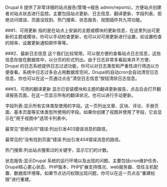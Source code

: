 Drupal 8 提供了非常详细的站点报告(管理->报告 admin/reports)，方便站点创建者对站点状态进行监控。主要包括站点更新、日志信息、翻译更新、字段列表、拒绝访问错误、页面没找到、热门搜索、状态报告、视图插件共九项功能。

###1、可用更新
指的是在站点上安装的主题或模块的更新信息，在这里列出可更新的主题或模块，你可以手动检查更新，也可以对可用更新进行设置，如设置检查的频率、设置更新通知邮件等等。

###2、最新日志信息
这个我们比较常用，可以很方便的查看站点日志信息，这些信息存放在数据库中，以分页的形式列出。由于日志非常多看起来并不方便，Drupal 的日志系统提供日志过滤功能，你可以对日志类型和严重性进行筛选以方便查看。系统中日志过多会占用数据库空间，Drupal的自动cron会自动清空日志信息，你也可以在这一页通过点击”清空日志信息”按钮清除日志信息。

###3、可用的翻译更新
显示已安装模块和主题的翻译更新报告，点击后会打开翻译报告页面，在这一页显示所有的翻译状况，也可以进行手动更新。

字段列表:显示所有实体类型使用的字段。这一页列出文章、区块、评论、手册页面、基本页面等实体类型所使用的字段。如果你创建了视图并使用了字段，它会显示在”用于视图中”选项卡列表中。

最常见“拒绝访问”错误:列出引发403错误消息的路径。

最常见的“没有找到页面”错误:列出引发404错误消息的路径。

热门搜索:列出站点搜索过的关键字，显示它们的计数。

状态报告:显示Drupal 系统的运行环境以及出现的问题。主要包括cron维护任务、Drupal核心更心状态、PHP版本、PHP扩展支持情况、web服务器、信任主机配置、数据库环境等。如果节点访问权限出现问题，你可以在这一页点击”重建权限”进行重建。
